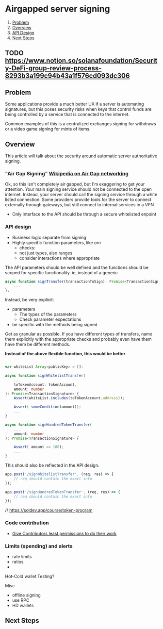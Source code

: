 # Airgapped server signing

1. [Problem](#problem)
2. [Overview](#overview)
3. [API Design](#api-design)
4. [Next Steps](#next-steps)

## TODO https://www.notion.so/solanafoundation/Security-DeFi-group-review-process-8293b3a199c94b43a1f576cd093dc306

## Problem

Some applications provide a much better UX if a server is automating signatures, but this poses security risks when keys that control funds are being controlled by a service that is connected to the internet.

Common examples of this is a centralized exchanges signing for withdraws or a video game signing for mints of items.

## Overview
This article will talk about the security around automatic server authoritative signing.

### "Air Gap Signing" [Wikipedia on Air Gap networking](https://en.wikipedia.org/wiki/Air_gap_(networking))

Ok, so this isn't completely air gapped, but I'm exaggering to get your attention. Your main signing service should not be connected to the open internet. Instead, your server should call the signing service through a white listed connection. Some providers provide tools for the server to connect externally through gateways, but still connect to internal services in a VPN

- Only interface to the API should be through a secure whitelisted enpoint
  
### API design 
- Business logic separate from signing
- Highly specific function parameters, like orn
    - checks: 
    - not just types, also ranges
    - consider interactions where appropriate

The API parameters should be well defined and the functions should be scoped for specific functionality. ie, instead of a generic

```typescript
async function signTransfer(transactionToSign): Promise<TransactionSignature> {
    ...
};

```
Instead, be very explicit: 
- parameters 
  - The types of the parameters
  - Check parameter expectations
- be specific with the methods being signed

Get as granular as possible. If you have different types of transfers, name them explicitly with the appropriate checks and probably even have them have them be different methods. 

**Instead of the above flexible function, this would be better**

```typescript

var whiteList Array<publicKey> = []: 

async function signWhitelistTransfer(
    ...
    toTokenAccount: tokenAccount,
    amount: number
): Promise<TransactionSignature> {
    Assert(whiteList.includes(toTokenAccount.address));

    Assert( someCondition(amount));
    ...
}

async function signHundredTokenTransfer(
    ...
    amount: number
): Promise<TransactionSignature> {

    Assert( amount == 100);
    ...
}

```

This should also be reflected in the API design. 
```javascript
app.post('/signWhitelistTransfer', (req, res) => {
    // req should contain the exact info
});

app.post('/signHundredTokenTransfer', (req, res) => {
    // req should contain the exact info
});
```



// https://soldev.app/course/token-program
  
### Code contribution 
- [Give Contributors least permissions to do their work](https://en.wikipedia.org/wiki/Principle_of_least_privilege#:~:text=The%20principle%20means%20giving%20a,backup%20and%20backup%2Drelated%20applications.)

###  Limits (spending) and alerts
- rate limits
- ratios
- 
Hot-Cold wallet
Testing?

Misc
- offline signing
- use RPC
- HD wallets




## Next Steps

